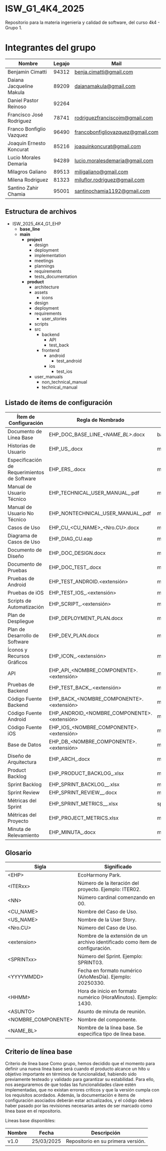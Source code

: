 # ISW_G1_4K4_2025
Repositorio para la materia ingenieria y calidad de software, del curso 4k4 - Grupo 1.

# Integrantes del grupo
| Nombre | Legajo | Mail
| ------------ | ------------ | ------------ | 
| Benjamin Cimatti | 94312 | benja.cimatti@gmail.com |
| Daiana Jacqueline Makula | 89209 | daianamakula@gmail.com |
| Daniel Pastor Reinoso | 92264 |  | 
| Francisco José Rodriguez | 78741 | rodriguezfranciscojm@gmail.com |
| Franco Bonfiglio Vazquez | 96490 | francobonfigliovazquez@gmail.com | 
| Joaquin Ernesto Koncurat | 85216 | joaquinkoncurat@gmail.com |
| Lucio Morales Demaria | 94289 | lucio.moralesdemaria@gmail.com | 
| Milagros Galiano | 89513 | miligaliano@gmail.com |
| Milena Rodriguez | 81323 | miluflor.rodriguez@gmail.com |
| Santino Zahir Chamia | 95001 | santinochamia1192@gmail.com | 

## Estructura de archivos
- ISW_2025_4K4_G1_EHP
  - **base_line**
  - **main**
    - **project**
      - design
      - deployment
      - implementation
      - meetings
      - plannings
      - requirements
      - tests_documentation
    - **product**
      - architecture
      - assets
        - icons
      - design
      - deployment
      - requirements
        - user_stories
      - scripts
      - src
        - backend
          - API
          - test_back
        - frontend
          - android
            - test_android
          - ios
            - test_ios
      - user_manuals
        - non_technical_manual
        - technical_manual
  

## Listado de ítems de configuración

| Ítem de Configuración | Regla de Nombrado | Ubicación Física | Tipo de Ítem |
|-----------------------|------------------|------------------|--------------|
| Documento de Línea Base | EHP_DOC_BASE_LINE_<ITERxx>_<NAME_BL>_<NN>.docx | base_line/ | Iteración |
| Historias de Usuario | EHP_US_<NN>.docx | main/product/requirements/user_stories/ | Producto |
| Especificación de Requerimientos de Software | EHP_ERS_<NN>.docx | main/project/requirements/ | Proyecto |
| Manual de Usuario Técnico | EHP_TECHNICAL_USER_MANUAL_<NN>.pdf | main/product/user_manuals/technical_manuals/ | Producto |
| Manual de Usuario No Técnico | EHP_NONTECHNICAL_USER_MANUAL_<NN>.pdf | main/product/user_manuals/non_technical_manuals/ | Producto |
| Casos de Uso | EHP_CU_<CU_NAME>_<Nro.CU>.docx | main/product/requirements/ | Producto |
| Diagrama de Casos de Uso | EHP_DIAG_CU.eap | main/product/requirements/ | Producto |
| Documento de Diseño | EHP_DOC_DESIGN.docx | main/product/design/ | Producto |
| Documento de Pruebas | EHP_DOC_TEST_<NN>.docx | main/project/tests_documentation/ | Iteración |
| Pruebas de Android | EHP_TEST_ANDROID<NN>.<extensión> | main/src/frontend/android/test_android/ | Iteración |
| Pruebas de iOS | EHP_TEST_IOS_<NN>.<extensión> | main/src/frontend/ios/test_ios/ | Iteración |
| Scripts de Automatización | EHP_SCRIPT_<NN>.<extensión> | main/product/scripts/ | Producto |
| Plan de Despliegue | EHP_DEPLOYMENT_PLAN.docx | main/project/deployment/ | Proyecto |
| Plan de Desarrollo de Software | EHP_DEV_PLAN.docx | main/project/plannings/ | Proyecto |
| Íconos y Recursos Gráficos | EHP_ICON_<NN>.<extensión> | main/assets/icons/ | Producto |
| API | EHP_API_<NOMBRE_COMPONENTE>.<extensión> | main/src/backend/API/ | Producto |
| Pruebas de Backend | EHP_TEST_BACK_<NN>.<extensión> | main/src/backend/test_back/ | Iteración |
| Código Fuente Backend | EHP_BACK_<NOMBRE_COMPONENTE>.<extensión> | main/src/backend/ | Producto |
| Código Fuente Android | EHP_ANDROID_<NOMBRE_COMPONENTE>.<extensión> | main/src/frontend/android | Producto |
| Código Fuente iOS | EHP_IOS_<NOMBRE_COMPONENTE>.<extensión> | main/src/frontend/ios | Producto |
| Base de Datos | EHP_DB_<NOMBRE_COMPONENTE>.<extensión> | main/src/db | Producto |
| Diseño de Arquitectura | EHP_ARCH_<ITERxx>.docx | main/design/architecture | Proyecto |
| Product Backlog | EHP_PRODUCT_BACKLOG_<ITERxx>.xlsx | main/project/plannings/ | Proyecto |
| Sprint Backlog | EHP_SPRINT_BACKLOG_<ITERxx>_<SPRINTxx>.xlsx | main/sprints/sprint_<NN>/sprint_backlog/ | Iteración |
| Sprint Review | EHP_SPRINT_REVIEW_<ITERxx>_<SPRINTxx>.docx | main/meetings/ | Iteración |
| Métricas del Sprint | EHP_SPRINT_METRICS_<ITERxx>_<SPRINTxx>.xlsx | sprints/sprint_<NN>/sprint_metrics/ | Iteración |
| Métricas del Proyecto | EHP_PROJECT_METRICS.xlsx | main/project/plannings/ | Proyecto |
| Minuta de Relevamiento | EHP_MINUTA_<ASUNTO>_<YYYYMMDD>_<HHMM>.docx | main/meetings/ | Iteración |


## Glosario
| Sigla| Significado |
| ------------ | ------------ |
| \<EHP\> | EcoHarmony Park. |
| \<ITERxx\> | Número de la iteración del proyecto. Ejemplo: ITER02. |
| \<NN\> | Número cardinal comenzando en 00. |
| \<CU_NAME\> | Nombre del Caso de Uso. |
| \<US_NAME\> | Nombre de la User Story. |
| \<Nro.CU\> | Número del Caso de Uso. |
| \<extension\> | Nombre de la extensión de un archivo identificado como ítem de configuración. |
| \<SPRINTxx\> | Número del Sprint. Ejemplo: SPRINT03. |
| \<YYYYMMDD\> | Fecha en formato numérico (AñoMesDía). Ejemplo: 20250330. |
| \<HHMM\> | Hora de inicio en formato numérico (HoraMinutos). Ejemplo: 1430. |
| \<ASUNTO\> | Asunto de minuta de reunión. |
| \<NOMBRE_COMPONENTE\> | Nombre del componente. |
| \<NAME_BL\> | Nombre de la línea base. Se especifica tipo de línea base. |


## Criterio de línea base

Criterio de línea base
Como grupo, hemos decidido que el momento para definir una nueva línea base será cuando el producto alcance un hito u objetivo importante en términos de funcionalidad, habiendo sido previamente testeado y validado para garantizar su estabilidad. Para ello, nos aseguraremos de que todas las funcionalidades clave estén implementadas, que no existan errores críticos y que la versión cumpla con los requisitos acordados. Además, la documentación e items de configuración asociados deberán estar actualizados, y el código deberá haber pasado por las revisiones necesarias antes de ser marcado como línea base en el repositorio.


Líneas base disponibles: 

| Nombre | Fecha | Descripción
| ------------ | ------------ | ------------ | 
| v1.0 | 25/03/2025 | Repositorio en su primera versión. | 




